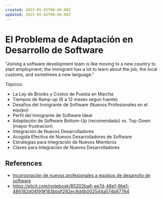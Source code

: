 ```yaml
---
created: 2025-05-02T00:00:00Z
updated: 2025-05-02T00:00:00Z
---
```


# El Problema de Adaptación en Desarrollo de Software

"Joining a software development team is like moving to a
new country to start employment; the immigrant has a lot
to learn about the job, the local customs, and sometimes a
new language."

Tópicos:

- La Ley de Brooks y Costos de Puesta en Marcha
- Tiempos de Ramp-up (6 a 12 meses segun fuente)
- Desafíos del Inmigrante de Software (Nuevos Profesionales en el equipo)
- Perfil del Inmigrante de Software Ideal
- Adaptación de Software Bottom-Up (recomendado) vs. Top-Down (mayor frustracion)
- Integración de Nuevos Desarrolladores
- Acogida Efectiva de Nuevos Desarrolladores de Software
- Estrategias para Integración de Nuevos Miembros
- Claves para Integración de Nuevos Desarrolladores

## References

- [Incorporación de nuevos profesionales a equipos de desarrollo de software](https://notebooklm.google.com/notebook/3cfbbe5b-cbb2-43b0-8fe3-9c86eba6b527)
- https://elicit.com/notebook/85202ba6-ee7d-48e1-9be1-486182d04f91#183bbdf282ec8d4b002544a574b87764